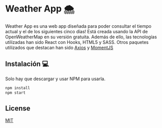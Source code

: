 # Weather App :cloud_with_snow:

Weather App es una web app diseñada para poder consultar el tiempo actual y el de los siguientes cinco días!
Está creada usando la API de OpenWeatherMap en su versión gratuita. 
Además de ello, las tecnologías utilizadas han sido React con Hooks, HTML5 y SASS.
Otros paquetes utilizados que destacan han sido [Axios](https://github.com/axios/axios) y [MomentJS](https://momentjs.com)

## Instalación 💻

Solo hay que descargar y usar NPM para usarla.

```bash
npm install
npm start
```


## License
[MIT](https://choosealicense.com/licenses/mit/)